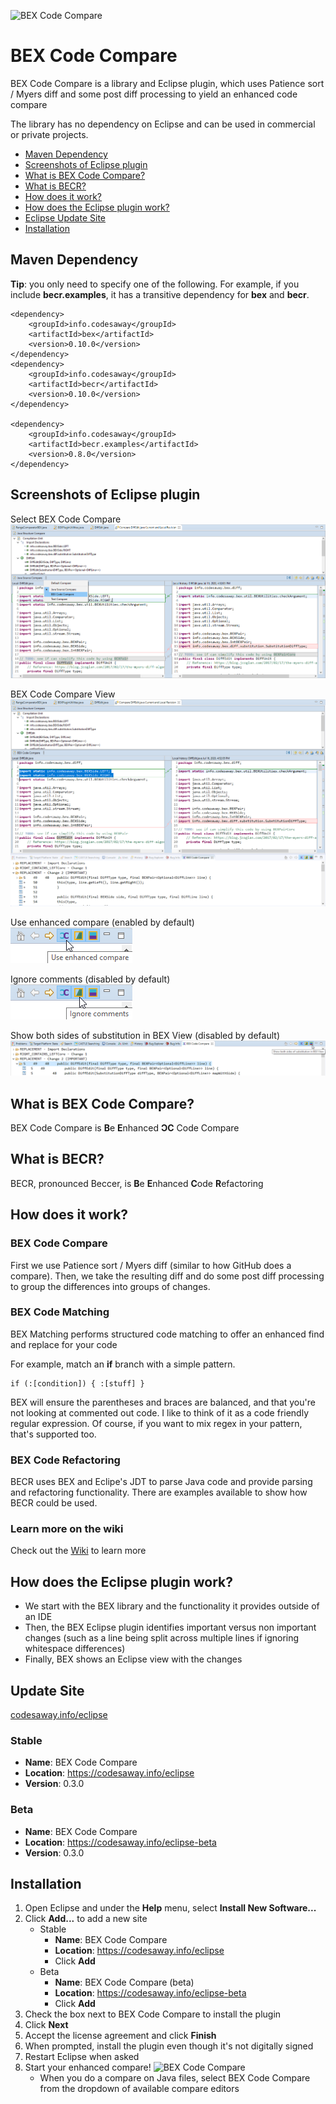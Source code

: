 ![BEX Code Compare](https://codesaway.info/images/BEXCodeCompare.png)

# BEX Code Compare
BEX Code Compare is a library and Eclipse plugin, which uses Patience sort / Myers diff and some post diff processing to yield an enhanced code compare

The library has no dependency on Eclipse and can be used in commercial or private projects.

 - [Maven Dependency](#maven-dependency)
 - [Screenshots of Eclipse plugin](#screenshots)
 - [What is BEX Code Compare?](#what)
 - [What is BECR?](#becr)
 - [How does it work?](#how)
 - [How does the Eclipse plugin work?](#how-plugin)
 - [Eclipse Update Site](#update-site)
 - [Installation](#install)

<a name="maven-dependency"></a>
## Maven Dependency
**Tip**: you only need to specify one of the following. For example, if you include **becr.examples**, it has a transitive dependency for **bex** and **becr**.

    <dependency>
        <groupId>info.codesaway</groupId>
        <artifactId>bex</artifactId>
        <version>0.10.0</version>
    </dependency>
    <dependency>
        <groupId>info.codesaway</groupId>
        <artifactId>becr</artifactId>
        <version>0.10.0</version>
    </dependency>
    
    <dependency>
        <groupId>info.codesaway</groupId>
        <artifactId>becr.examples</artifactId>
        <version>0.8.0</version>
    </dependency>

<a name="screenshots"></a>
## Screenshots of Eclipse plugin
Select BEX Code Compare  
![Select BEX Code Compare](/Screenshots/Select%20BEX%20Code%20Compare.png)

BEX Code Compare View  
![BEX Code Compare View](/Screenshots/BEX%20Code%20Compare%20View.png)

Use enhanced compare (enabled by default)  
![Use enhanced compare setting](/Screenshots/Use%20enhanced%20compare%20setting.png)

Ignore comments (disabled by default)  
![Ignore comments setting](/Screenshots/Ignore%20comments%20setting.png)

Show both sides of substitution in BEX View (disabled by default)  
![Show both sides of substitution setting in BEX View](/Screenshots/Show%20both%20sides%20of%20substitution%20setting.png)

<a name="what"></a>
## What is BEX Code Compare?
BEX Code Compare is **B**e **E**nhanced **ϽC** Code Compare

<a name="becr"></a>
## What is BECR?
BECR, pronounced Beccer, is **B**e **E**nhanced **C**ode **R**efactoring

<a name="how"></a>
## How does it work?

### BEX Code Compare
First we use Patience sort / Myers diff (similar to how GitHub does a compare). Then, we take the resulting diff and do some post diff processing to group the differences into groups of changes.

### BEX Code Matching
BEX Matching performs structured code matching to offer an enhanced find and replace for your code

For example, match an **if** branch with a simple pattern.

    if (:[condition]) { :[stuff] }
    
BEX will ensure the parentheses and braces are balanced, and that you're not looking at commented out code. I like to think of it as a code friendly regular expression. Of course, if you want to mix regex in your pattern, that's supported too.

### BEX Code Refactoring
BECR uses BEX and Eclipe's JDT to parse Java code and provide parsing and refactoring functionality. There are examples available to show how BECR could be used.

### Learn more on the wiki
Check out the [Wiki](https://github.com/CodesAway/BEXCodeCompare/wiki) to learn more

<a name="how-plugin"></a>
## How does the Eclipse plugin work?

* We start with the BEX library and the functionality it provides outside of an IDE
* Then, the BEX Eclipse plugin identifies important versus non important changes (such as a line being split across multiple lines if ignoring whitespace differences)
* Finally, BEX shows an Eclipse view with the changes

<a name="update-site"></a>
## Update Site
[codesaway.info/eclipse](https://codesaway.info/eclipse)

### Stable
* **Name**: BEX Code Compare
* **Location**: https://codesaway.info/eclipse
* **Version**: 0.3.0

### Beta
* **Name**: BEX Code Compare
* **Location**: https://codesaway.info/eclipse-beta
* **Version**: 0.3.0

<a name="install"></a>
## Installation
1. Open Eclipse and under the **Help** menu, select **Install New Software...**
2. Click **Add...** to add a new site
   * Stable
      * **Name**: BEX Code Compare
      * **Location**: https://codesaway.info/eclipse
      * Click **Add**
   * Beta
      * **Name**: BEX Code Compare (beta)
      * **Location**: https://codesaway.info/eclipse-beta
      * Click **Add**
3. Check the box next to BEX Code Compare to install the plugin
4. Click **Next**
5. Accept the license agreement and click **Finish**
6. When prompted, install the plugin even though it's not digitally signed
7. Restart Eclipse when asked
8. Start your enhanced compare! ![BEX Code Compare](https://codesaway.info/images/BEX@2x.png)
   * When you do a compare on Java files, select BEX Code Compare from the dropdown of available compare editors
